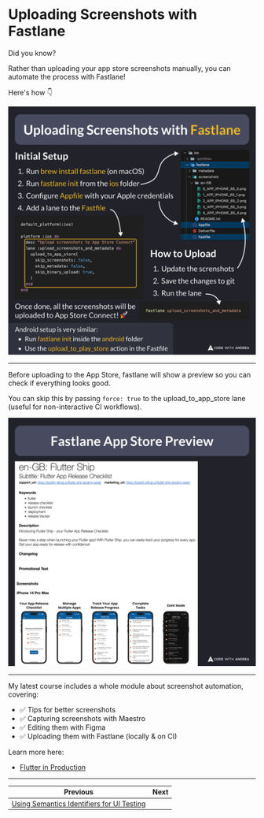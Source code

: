 # Uploading Screenshots with Fastlane

Did you know?

Rather than uploading your app store screenshots manually, you can automate the process with Fastlane!

Here's how 👇

![](238.png)

<!--
Initial Setup:

1. Run `brew install fastlane` (on macOS)
2. Run `fastlane init` from the ios folder
3. Configure `Appfile` with your Apple credentials
4. Add a lane to the `Fastfile`

default_platform(:ios)

platform :ios do
  desc "Upload screenshots to App Store Connect"
  lane :upload_screenshots_and_metadata do
    upload_to_app_store(
      skip_screenshots: false,
      skip_metadata: false,
      skip_binary_upload: true,
    )
  end
end

How to Upload:

1. Update the screenshots
2. Save the changes to git
3. Run the lane

fastlane upload_screenshots_and_metadata

Once done, all the screenshots will be uploaded to App Store Connect! 🚀

Android setup is very similar:

- Run fastlane init inside the android folder
- Use the upload_to_play_store action in the Fastfile
-->

---

Before uploading to the App Store, fastlane will show a preview so you can check if everything looks good.

You can skip this by passing `force: true` to the upload_to_app_store lane (useful for non-interactive CI workflows).

![](238.2.png)

<!-- Fastlane App Store preview showing the metadata and screenshots -->

---

My latest course includes a whole module about screenshot automation, covering:

- ✅ Tips for better screenshots
- ✅ Capturing screenshots with Maestro
- ✅ Editing them with Figma
- ✅ Uploading them with Fastlane (locally & on CI)

Learn more here:

- [Flutter in Production](https://codewithandrea.com/courses/flutter-in-production/)

---

| Previous | Next |
| -------- | ---- |
| [Using Semantics Identifiers for UI Testing](../0237-semantics-identifiers/index.md) |  |


<!-- TWITTER|https://x.com/biz84/status/1902295020217974868 -->
<!-- LINKEDIN|https://www.linkedin.com/posts/andreabizzotto_did-you-know-rather-than-uploading-your-activity-7308061624051904515-ya3- -->
<!-- BLUESKY|https://bsky.app/profile/codewithandrea.com/post/3lkpvkj4t6t2y -->